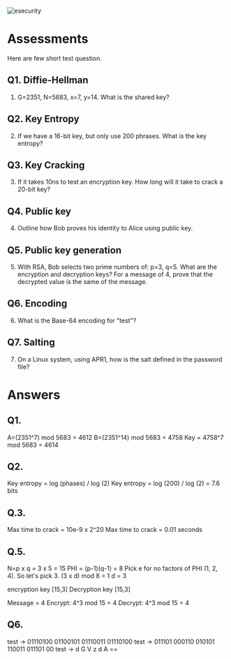 ![esecurity](https://raw.githubusercontent.com/billbuchanan/esecurity/master/z_associated/esecurity_graphics.jpg)

# Assessments
Here  are few short test question. 

## Q1. Diffie-Hellman

1. G=2351, N=5683, x=7, y=14. What is the shared key?

## Q2. Key Entropy

2. If we have a 16-bit key, but only use 200 phrases. What is the key entropy?

## Q3. Key Cracking

3. If it takes 10ns to test an encryption key. How long will it take to crack a 20-bit key?

## Q4. Public key

4. Outline how Bob proves his identity to Alice using public key.

## Q5. Public key generation

5. With RSA, Bob selects two prime numbers of: p=3, q=5. What are the encryption and decryption keys? For a message of 4, prove that the decrypted value is the same of the message.

## Q6. Encoding

6. What is the Base-64 encoding for "test"?

## Q7. Salting

7. On a Linux system, using APR1, how is the salt defined in the password file?

# Answers
## Q1.

A=(2351^7) mod 5683 = 4612
B=(2351^14) mod 5683 = 4758
Key = 4758^7 mod 5683 = 4614

## Q2.

Key entropy = log (phases) / log (2) 
Key entropy = log (200) / log (2) = 7.6 bits

## Q.3.

Max time to crack = 10e-9 x 2^20
Max time to crack = 0.01 seconds

## Q.5.

N=p x q = 3 x 5 = 15
PHI = (p-1)(q-1) = 8
Pick e for no factors of PHI (1, 2, 4). So let's pick 3.
(3 x d) mod 8 = 1
d = 3

encryption key [15,3]
Decryption key [15,3]

Message = 4
Encrypt: 4^3 mod 15 = 4
Decrypt: 4^3 mod 15 = 4

## Q6.

test -> 01110100 01100101 01110011 01110100 
test -> 011101 000110 010101 110011 011101 00 
test ->  d       G       V       z      d   A  ==

